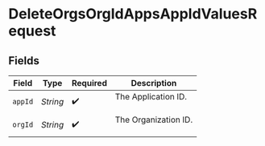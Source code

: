 # DeleteOrgsOrgIdAppsAppIdValuesRequest


## Fields

| Field                  | Type                   | Required               | Description            |
| ---------------------- | ---------------------- | ---------------------- | ---------------------- |
| `appId`                | *String*               | :heavy_check_mark:     | The Application ID.<br/><br/> |
| `orgId`                | *String*               | :heavy_check_mark:     | The Organization ID.<br/><br/> |